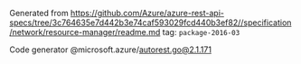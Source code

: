 Generated from https://github.com/Azure/azure-rest-api-specs/tree/3c764635e7d442b3e74caf593029fcd440b3ef82//specification/network/resource-manager/readme.md tag: `package-2016-03`

Code generator @microsoft.azure/autorest.go@2.1.171


